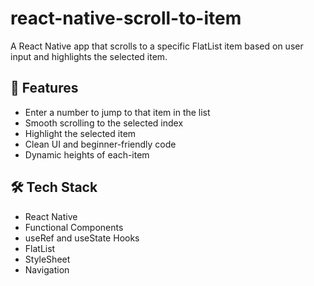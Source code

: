 # react-native-scroll-to-item
A React Native app that scrolls to a specific FlatList item based on user input and highlights the selected item.
## 🚀 Features

- Enter a number to jump to that item in the list
- Smooth scrolling to the selected index
- Highlight the selected item
- Clean UI and beginner-friendly code
- Dynamic heights of each-item

## 🛠️ Tech Stack

- React Native
- Functional Components
- useRef and useState Hooks
- FlatList
- StyleSheet
- Navigation
